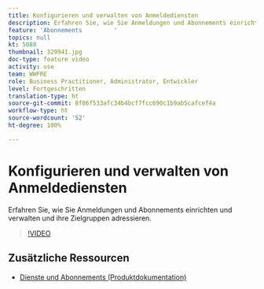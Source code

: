 ```yaml
---
title: Konfigurieren und verwalten von Anmeldediensten
description: Erfahren Sie, wie Sie Anmeldungen und Abonnements einrichten und verwalten und ihre Zielgruppen adressieren.
feature: 'Abonnements         '
topics: null
kt: 5088
thumbnail: 329941.jpg
doc-type: feature video
activity: use
team: WWFRE
role: Business Practitioner, Administrator, Entwickler
level: Fortgeschritten
translation-type: ht
source-git-commit: 8f06f533afc34b4bcf7fcc690c1b9ab5cafcef4a
workflow-type: ht
source-wordcount: '52'
ht-degree: 100%

---
```



# Konfigurieren und verwalten von Anmeldediensten

Erfahren Sie, wie Sie Anmeldungen und Abonnements einrichten und verwalten und ihre Zielgruppen adressieren.

>[!VIDEO](https://video.tv.adobe.com/v/329941?quality=12)

## Zusätzliche Ressourcen

* [Dienste und Abonnements (Produktdokumentation)](https://experienceleague.adobe.com/docs/campaign-classic/using/sending-messages/subscriptions-and-referrals/about-services-and-subscriptions.html?lang=de)

